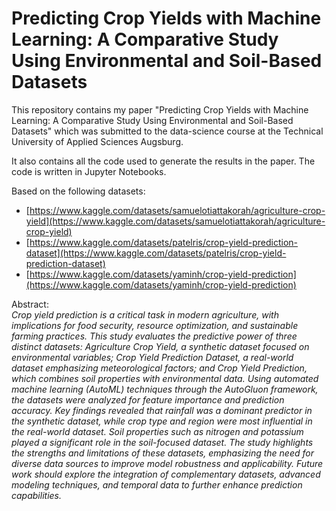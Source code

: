 # Predicting Crop Yields with Machine Learning: A Comparative Study Using Environmental and Soil-Based Datasets

This repository contains my paper "Predicting Crop Yields with Machine Learning: A Comparative Study Using Environmental and Soil-Based Datasets" which was submitted to the data-science course at the Technical University of Applied Sciences Augsburg.

It also contains all the code used to generate the results in the paper. The code is written in Jupyter Notebooks.

Based on the following datasets:
- [https://www.kaggle.com/datasets/samuelotiattakorah/agriculture-crop-yield](https://www.kaggle.com/datasets/samuelotiattakorah/agriculture-crop-yield)
- [https://www.kaggle.com/datasets/patelris/crop-yield-prediction-dataset](https://www.kaggle.com/datasets/patelris/crop-yield-prediction-dataset)
- [https://www.kaggle.com/datasets/yaminh/crop-yield-prediction](https://www.kaggle.com/datasets/yaminh/crop-yield-prediction)


Abstract: \
*Crop yield prediction is a critical task in modern
agriculture, with implications for food security, resource optimization,
and sustainable farming practices. This study evaluates
the predictive power of three distinct datasets: Agriculture Crop
Yield, a synthetic dataset focused on environmental variables;
Crop Yield Prediction Dataset, a real-world dataset emphasizing
meteorological factors; and Crop Yield Prediction, which combines
soil properties with environmental data. Using automated
machine learning (AutoML) techniques through the AutoGluon
framework, the datasets were analyzed for feature importance
and prediction accuracy. Key findings revealed that rainfall was
a dominant predictor in the synthetic dataset, while crop type
and region were most influential in the real-world dataset. Soil
properties such as nitrogen and potassium played a significant
role in the soil-focused dataset. The study highlights the strengths
and limitations of these datasets, emphasizing the need for diverse
data sources to improve model robustness and applicability.
Future work should explore the integration of complementary
datasets, advanced modeling techniques, and temporal data to
further enhance prediction capabilities.*
